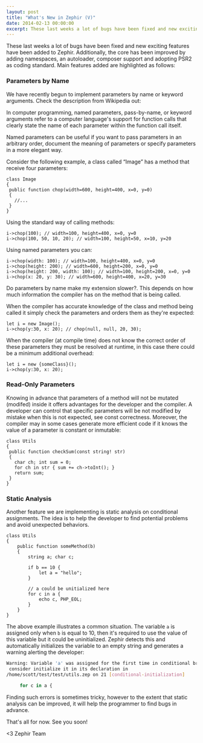 ```yaml
---
layout: post
title: "What's New in Zephir (V)"
date: 2014-02-13 00:00:00
excerpt: These last weeks a lot of bugs have been fixed and new exciting features have been added to Zephir. Additionally, the core has been improved by adding namespaces, an autoloader, composer support and adopting PSR2 as coding standard...
---
```


These last weeks a lot of bugs have been fixed and new exciting features have been added to Zephir. Additionally, the core has been improved by adding namespaces, an autoloader, composer support and adopting PSR2 as coding standard. Main features added are highlighted as follows:

### Parameters by Name
We have recently begun to implement parameters by name or keyword arguments. Check the description from Wikipedia out:

In computer programming, named parameters, pass-by-name, or keyword arguments refer to a computer language's support for function calls that clearly state the name of each parameter within the function call itself.

Named parameters can be useful if you want to pass parameters in an arbitrary order, document the meaning of parameters or specify parameters in a more elegant way.

Consider the following example, a class called “Image” has a method that receive four parameters:

```zep
class Image
{
 public function chop(width=600, height=400, x=0, y=0)
 {
   //...
 }
}
```

Using the standard way of calling methods:

```zep
i->chop(100); // width=100, height=400, x=0, y=0
i->chop(100, 50, 10, 20); // width=100, height=50, x=10, y=20
```

Using named parameters you can:

```zep
i->chop(width: 100); // width=100, height=400, x=0, y=0
i->chop(height: 200); // width=600, height=200, x=0, y=0
i->chop(height: 200, width: 100); // width=100, height=200, x=0, y=0
i->chop(x: 20, y: 30); // width=600, height=400, x=20, y=30
```

Do parameters by name make my extension slower?. This depends on how much information the compiler has on the method that is being called.

When the compiler has accurate knowledge of the class and method being called it simply check the parameters and orders them as they're expected:

```zep
let i = new Image();
i->chop(y:30, x: 20); // chop(null, null, 20, 30);
```

When the compiler (at compile time) does not know the correct order of these parameters they must be resolved at runtime, in this case there could be a minimum additional overhead:

```zep
let i = new {someClass}();
i->chop(y:30, x: 20);
```

### Read-Only Parameters
Knowing in advance that parameters of a method will not be mutated (modifed) inside it offers advantages for the developer and the compiler. A developer can control that specific parameters will be not modified by mistake when this is not expected, see const correctness. Moreover, the compiler may in some cases generate more efficient code if it knows the value of a parameter is constant or inmutable:

```zep
class Utils
{
 public function checkSum(const string! str)
 {
   char ch; int sum = 0;
   for ch in str { sum += ch->toInt(); }
   return sum;
 }
}
```

### Static Analysis
Another feature we are implementing is static analysis on conditional assignments. The idea is to help the developer to find potential problems and avoid unexpected behaviors.

```zep
class Utils
{
	public function someMethod(b)
	{
		string a; char c;

		if b == 10 {
			let a = "hello";
		}
	
		// a could be unitialized here
		for c in a {
			echo c, PHP_EOL;
		}
	}
}
```

The above example illustrates a common situation. The variable `a` is assigned only when `b` is equal to 10, then it's required to use the value of this variable but it could be uninitialized. Zephir detects this and automatically initializes the variable to an empty string and generates a warning alerting the developer:

```sh
Warning: Variable 'a' was assigned for the first time in conditional branch,
 consider initialize it in its declaration in 
/home/scott/test/test/utils.zep on 21 [conditional-initialization]

     for c in a {
```

Finding such errors is sometimes tricky, however to the extent that static analysis can be improved, it will help the programmer to find bugs in advance.

That's all for now. See you soon!


<3 Zephir Team